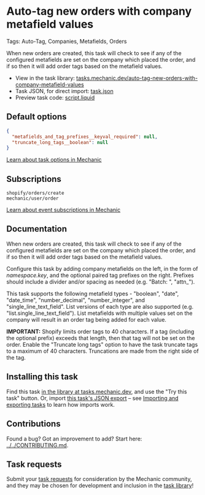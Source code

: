 # Auto-tag new orders with company metafield values

Tags: Auto-Tag, Companies, Metafields, Orders

When new orders are created, this task will check to see if any of the configured metafields are set on the company which placed the order, and if so then it will add order tags based on the metafield values.

* View in the task library: [tasks.mechanic.dev/auto-tag-new-orders-with-company-metafield-values](https://tasks.mechanic.dev/auto-tag-new-orders-with-company-metafield-values)
* Task JSON, for direct import: [task.json](../../tasks/auto-tag-new-orders-with-company-metafield-values.json)
* Preview task code: [script.liquid](./script.liquid)

## Default options

```json
{
  "metafields_and_tag_prefixes__keyval_required": null,
  "truncate_long_tags__boolean": null
}
```

[Learn about task options in Mechanic](https://learn.mechanic.dev/core/tasks/options)

## Subscriptions

```liquid
shopify/orders/create
mechanic/user/order
```

[Learn about event subscriptions in Mechanic](https://learn.mechanic.dev/core/tasks/subscriptions)

## Documentation

When new orders are created, this task will check to see if any of the configured metafields are set on the company which placed the order, and if so then it will add order tags based on the metafield values.

Configure this task by adding company metafields on the left, in the form of *namespace.key*, and the optional paired tag prefixes on the right. Prefixes should include a divider and/or spacing as needed (e.g. "Batch: ", "attn_").

This task supports the following metafield types - "boolean", "date", "date_time", "number_decimal", "number_integer", and "single_line_text_field". List versions of each type are also supported (e.g. "list.single_line_text_field"). List metafields with multiple values set on the company will result in an order tag being added for each value.

**IMPORTANT:** Shopify limits order tags to 40 characters. If a tag (including the optional prefix) exceeds that length, then that tag will not be set on the order. Enable the "Truncate long tags" option to have the task truncate tags to a maximum of 40 characters. Truncations are made from the right side of the tag.

## Installing this task

Find this task [in the library at tasks.mechanic.dev](https://tasks.mechanic.dev/auto-tag-new-orders-with-company-metafield-values), and use the "Try this task" button. Or, import [this task's JSON export](../../tasks/auto-tag-new-orders-with-company-metafield-values.json) – see [Importing and exporting tasks](https://learn.mechanic.dev/core/tasks/import-and-export) to learn how imports work.

## Contributions

Found a bug? Got an improvement to add? Start here: [../../CONTRIBUTING.md](../../CONTRIBUTING.md).

## Task requests

Submit your [task requests](https://mechanic.canny.io/task-requests) for consideration by the Mechanic community, and they may be chosen for development and inclusion in the [task library](https://tasks.mechanic.dev/)!
